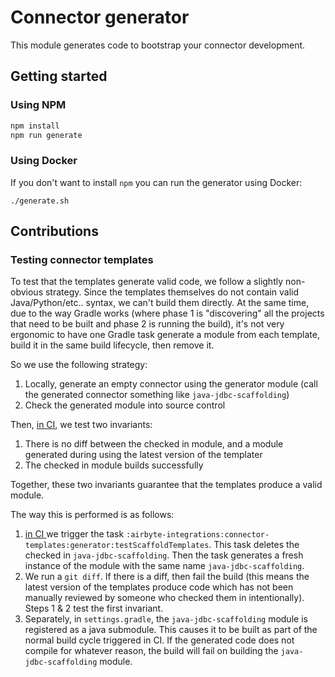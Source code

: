 # Connector generator

This module generates code to bootstrap your connector development. 

## Getting started

### Using NPM

```bash
npm install
npm run generate
```

### Using Docker
If you don't want to install `npm` you can run the generator using Docker: 

```
./generate.sh
```

## Contributions

### Testing connector templates
To test that the templates generate valid code, we follow a slightly non-obvious strategy. Since the templates 
themselves do not contain valid Java/Python/etc.. syntax, we can't build them directly. 
At the same time, due to the way Gradle works (where phase 1 is "discovering" all the projects that need to be 
built and phase 2 is running the build), it's not very ergonomic to have one Gradle task generate a module
from each template, build it in the same build lifecycle, then remove it. 

So we use the following strategy: 

1. Locally, generate an empty connector using the generator module  (call the generated connector something like `java-jdbc-scaffolding`)
1. Check the generated module into source control

Then, [in CI](https://github.com/airbytehq/airbyte/blob/master/.github/workflows/gradle.yml), we test two invariants: 

1. There is no diff between the checked in module, and a module generated during using the latest version of the templater
1. The checked in module builds successfully

Together, these two invariants guarantee that the templates produce a valid module. 

The way this is performed is as follows: 

1. [in CI ](https://github.com/airbytehq/airbyte/blob/master/.github/workflows/gradle.yml) we trigger the task `:airbyte-integrations:connector-templates:generator:testScaffoldTemplates`. This task deletes the checked in `java-jdbc-scaffolding`. Then the task generates a fresh instance of the module with the same name `java-jdbc-scaffolding`. 
1. We run a `git diff`. If there is a diff, then fail the build (this means the latest version of the templates produce code which has not been manually reviewed by someone who checked them in intentionally). Steps 1 & 2 test the first invariant. 
1. Separately, in `settings.gradle`, the `java-jdbc-scaffolding` module is registered as a java submodule. This causes it to be built as part of the normal build cycle triggered in CI. If the generated code does not compile for whatever reason, the build will fail on building the `java-jdbc-scaffolding` module. 

